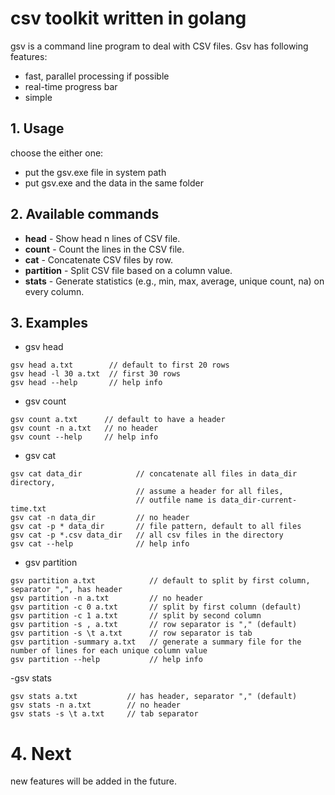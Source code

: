 # csv toolkit written in golang
gsv is a command line program to deal with CSV files. Gsv has following features:

- fast, parallel processing if possible
- real-time progress bar
- simple

## 1. Usage
choose the either one:
- put the gsv.exe file in system path
- put gsv.exe and the data in the same folder

## 2. Available commands
- **head** - Show head n lines of CSV file.
- **count** - Count the lines in the CSV file.
- **cat** - Concatenate CSV files by row.
- **partition** - Split CSV file based on a column value.
- **stats** - Generate statistics (e.g., min, max, average, unique count, na) on every column.

## 3. Examples

- gsv head
```shell
gsv head a.txt        // default to first 20 rows
gsv head -l 30 a.txt  // first 30 rows
gsv head --help       // help info
```

- gsv count
```shell
gsv count a.txt      // default to have a header
gsv count -n a.txt   // no header
gsv count --help     // help info
```

- gsv cat
```shell
gsv cat data_dir            // concatenate all files in data_dir directory, 
                            // assume a header for all files,
                            // outfile name is data_dir-current-time.txt
gsv cat -n data_dir         // no header
gsv cat -p * data_dir       // file pattern, default to all files
gsv cat -p *.csv data_dir   // all csv files in the directory
gsv cat --help              // help info
```

- gsv partition
```shell
gsv partition a.txt            // default to split by first column, separator ",", has header
gsv partition -n a.txt         // no header
gsv partition -c 0 a.txt       // split by first column (default)
gsv partition -c 1 a.txt       // split by second column
gsv partition -s , a.txt       // row separator is "," (default) 
gsv partition -s \t a.txt      // row separator is tab
gsv partition -summary a.txt   // generate a summary file for the number of lines for each unique column value
gsv partition --help           // help info
```

-gsv stats
```shell
gsv stats a.txt           // has header, separator "," (default)
gsv stats -n a.txt        // no header
gsv stats -s \t a.txt     // tab separator
```

# 4. Next
new features will be added in the future.
